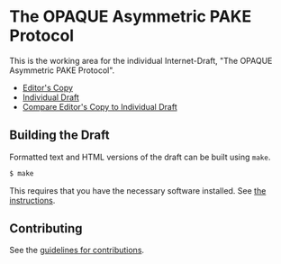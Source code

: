 # The OPAQUE Asymmetric PAKE Protocol

This is the working area for the individual Internet-Draft, "The OPAQUE Asymmetric PAKE Protocol".

* [Editor's Copy](https://cfrg.github.io/draft-irtf-cfrg-opaque/#go.draft-irtf-cfrg-opaque.html)
* [Individual Draft](https://tools.ietf.org/html/draft-irtf-cfrg-opaque)
* [Compare Editor's Copy to Individual Draft](https://cfrg.github.io/draft-irtf-cfrg-opaque/#go.draft-irtf-cfrg-opaque.diff)

## Building the Draft

Formatted text and HTML versions of the draft can be built using `make`.

```sh
$ make
```

This requires that you have the necessary software installed.  See
[the instructions](https://github.com/martinthomson/i-d-template/blob/master/doc/SETUP.md).


## Contributing

See the
[guidelines for contributions](https://github.com/cfrg/draft-irtf-cfrg-opaque/blob/master/CONTRIBUTING.md).
